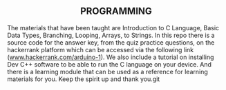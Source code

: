 <h2 align="center">PROGRAMMING</h2>

The materials that have been taught are Introduction to C Language, Basic Data Types, Branching, Looping, Arrays, to Strings. In this repo there is a source code for the answer key, from the quiz practice questions, on the hackerrank platform which can be accessed via the following link (www.hackerrank.com/arduino-1). We also include a tutorial on installing Dev C++ software to be able to run the C language on your device. And there is a learning module that can be used as a reference for learning materials for you. Keep the spirit up and thank you.git